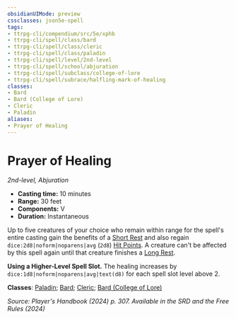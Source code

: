 ```yaml
---
obsidianUIMode: preview
cssclasses: json5e-spell
tags:
- ttrpg-cli/compendium/src/5e/xphb
- ttrpg-cli/spell/class/bard
- ttrpg-cli/spell/class/cleric
- ttrpg-cli/spell/class/paladin
- ttrpg-cli/spell/level/2nd-level
- ttrpg-cli/spell/school/abjuration
- ttrpg-cli/spell/subclass/college-of-lore
- ttrpg-cli/spell/subrace/halfling-mark-of-healing
classes:
- Bard
- Bard (College of Lore)
- Cleric
- Paladin
aliases:
- Prayer of Healing
---
```

# Prayer of Healing
*2nd-level, Abjuration*  


- **Casting time:** 10 minutes
- **Range:** 30 feet
- **Components:** V
- **Duration:** Instantaneous

Up to five creatures of your choice who remain within range for the spell's entire casting gain the benefits of a [Short Rest](Інструменти%20ДМ/CLI/rules/variant-rules/short-rest-xphb.md) and also regain `dice:2d8|noform|noparens|avg` (`2d8`) [Hit Points](Інструменти%20ДМ/CLI/rules/variant-rules/hit-points-xphb.md). A creature can't be affected by this spell again until that creature finishes a [Long Rest](Інструменти%20ДМ/CLI/rules/variant-rules/long-rest-xphb.md).

**Using a Higher-Level Spell Slot.** The healing increases by `dice:1d8|noform|noparens|avg|text(d8)` for each spell slot level above 2.

**Classes**: [Paladin](Інструменти%20ДМ/CLI/lists/list-spells-classes-paladin.md); [Bard](Інструменти%20ДМ/CLI/lists/list-spells-classes-bard.md); [Cleric](Інструменти%20ДМ/CLI/lists/list-spells-classes-cleric.md); [Bard (College of Lore)](Інструменти%20ДМ/CLI/lists/list-spells-classes-college-of-lore-xphb.md "subclass=XPHB;class=XPHB")

*Source: Player's Handbook (2024) p. 307. Available in the <span title='Systems Reference Document (5.2)'>SRD</span> and the Free Rules (2024)*